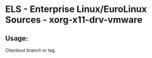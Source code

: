 # ELS - Enterprise Linux/EuroLinux Sources - xorg-x11-drv-vmware 
## Usage:
  Checkout branch or tag.

